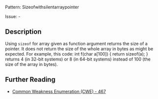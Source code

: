 Pattern: Sizeofwithsilentarraypointer

Issue: -

## Description

Using `sizeof` for array given as function argument returns the size of a pointer. It does not return the size of the whole array in bytes as might be expected. For example, this code:
     int f(char a[100]) {
         return sizeof(a);
     }
returns 4 (in 32-bit systems) or 8 (in 64-bit systems) instead of 100 (the size of the array in bytes).

## Further Reading

* [Common Weakness Enumeration (CWE) - 467](https://cwe.mitre.org/data/definitions/467.html)